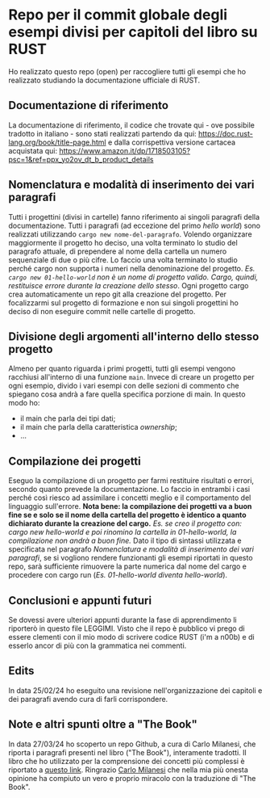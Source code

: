 # Repo per il commit globale degli esempi divisi per capitoli del libro su RUST

Ho realizzato questo repo (open) per raccogliere tutti gli esempi che ho realizzato studiando la documentazione ufficiale di RUST.

## Documentazione di riferimento

La documentazione di riferimento, il codice che trovate qui - ove possibile tradotto in italiano - sono stati realizzati partendo da qui: https://doc.rust-lang.org/book/title-page.html e dalla corrispettiva versione cartacea acquistata qui: https://www.amazon.it/dp/1718503105?psc=1&ref=ppx_yo2ov_dt_b_product_details

## Nomenclatura e modalità di inserimento dei vari paragrafi

Tutti i progettini (divisi in cartelle) fanno riferimento ai singoli paragrafi della documentazione. Tutti i paragrafi (ad eccezione del primo _hello world_) sono realizzati utilizzando `cargo new nome-del-paragrafo`. Volendo organizzare maggiormente il progetto ho deciso, una volta terminato lo studio del paragrafo attuale, di prependere al nome della cartella un numero sequenziale di due o più cifre. Lo faccio una volta terminato lo studio perché cargo non supporta i numeri nella denominazione del progetto. _Es. `cargo new 01-hello-world` non è un nome di progetto valido. Cargo, quindi, restituisce errore durante la creazione dello stesso_.
Ogni progetto cargo crea automaticamente un repo git alla creazione del progetto. Per focalizzarmi sul progetto di formazione e non sui singoli progettini ho deciso di non eseguire commit nelle cartelle di progetto.

## Divisione degli argomenti all'interno dello stesso progetto

Almeno per quanto riguarda i primi progetti, tutti gli esempi vengono racchiusi all'interno di una funzione `main`. Invece di creare un progetto per ogni esempio, divido i vari esempi con delle sezioni di commento che spiegano cosa andrà a fare quella specifica porzione di main. In questo modo ho:

- il main che parla dei tipi dati;
- il main che parla della caratteristica _ownership_;
- ...

## Compilazione dei progetti

Eseguo la compilazione di un progetto per farmi restituire risultati o errori, secondo quanto prevede la documentazione. Lo faccio in entrambi i casi perché così riesco ad assimilare i concetti meglio e il comportamento del linguaggio sull'errore.
**Nota bene: la compilazione dei progetti va a buon fine se e solo se il nome della cartella del progetto è identico a quanto dichiarato durante la creazione del cargo.**
_Es. se creo il progetto con: cargo new hello-world e poi rinomino la cartella in 01-hello-world, la compilazione non andrà a buon fine._
Dato il tipo di sintassi utilizzata e specificata nel paragrafo _Nomenclatura e modalità di inserimento dei vari paragrafi_, se si vogliono rendere funzionanti gli esempi riportati in questo repo, sarà sufficiente rimuovere la parte numerica dal nome del cargo e procedere con cargo run (_Es. 01-hello-world diventa hello-world_).

## Conclusioni e appunti futuri

Se dovessi avere ulteriori appunti durante la fase di apprendimento li riporterò in questo file LEGGIMI. Visto che il repo è pubblico vi prego di essere clementi con il mio modo di scrivere codice RUST (i'm a n00b) e di esserlo ancor di più con la grammatica nei commenti.

## Edits

In data 25/02/24 ho eseguito una revisione nell'organizzazione dei capitoli e dei paragrafi avendo cura di farli corrispondere.

## Note e altri spunti oltre a "The Book"

In data 27/03/24 ho scoperto un repo Github, a cura di Carlo Milanesi, che riporta i paragrafi presenti nel libro ("The Book"), interamente tradotti. Il libro che ho utilizzato per la comprensione dei concetti più complessi è riportato a [questo link](https://carlomilanesi.github.io/linguaggio-rust/README.html). Ringrazio [Carlo Milanesi](https://github.com/carlomilanesi) che nella mia più onesta opinione ha compiuto un vero e proprio miracolo con la traduzione di "The Book".
